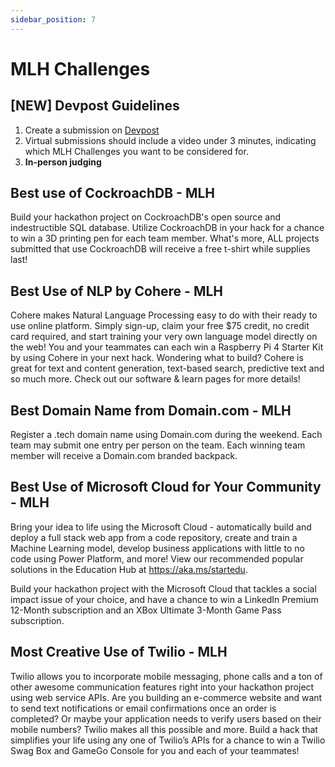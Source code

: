 ```yaml
---
sidebar_position: 7
---
```


# MLH Challenges

## [NEW] Devpost Guidelines
1. Create a submission on [Devpost](https://tamu-datathon-2023.devpost.com/)
2. Virtual submissions should include a video under 3 minutes, indicating which MLH Challenges you want to be considered for.
3. **In-person judging**

## Best use of CockroachDB - MLH
Build your hackathon project on CockroachDB's open source and indestructible SQL database. Utilize CockroachDB in your hack for a chance to win a 3D printing pen for each team member. What's more, ALL projects submitted that use CockroachDB will receive a free t-shirt while supplies last!

## Best Use of NLP by Cohere - MLH
Cohere makes Natural Language Processing easy to do with their ready to use online platform. Simply sign-up, claim your free $75 credit, no credit card required, and start training your very own language model directly on the web! You and your teammates can each win a Raspberry Pi 4 Starter Kit by using Cohere in your next hack. Wondering what to build? Cohere is great for text and content generation, text-based search, predictive text and so much more. Check out our software & learn pages for more details!

## Best Domain Name from Domain.com - MLH
Register a .tech domain name using Domain.com during the weekend. Each team may submit one entry per person on the team. Each winning team member will receive a Domain.com branded backpack.

## Best Use of Microsoft Cloud for Your Community - MLH
Bring your idea to life using the Microsoft Cloud - automatically build and deploy a full stack web app from a code repository, create and train a Machine Learning model, develop business applications with little to no code using Power Platform, and more! View our recommended popular solutions in the Education Hub at https://aka.ms/startedu.

Build your hackathon project with the Microsoft Cloud that tackles a social impact issue of your choice, and have a chance to win a LinkedIn Premium 12-Month subscription and an XBox Ultimate 3-Month Game Pass subscription.

## Most Creative Use of Twilio - MLH
Twilio allows you to incorporate mobile messaging, phone calls and a ton of other awesome communication features right into your hackathon project using web service APIs. Are you building an e-commerce website and want to send text notifications or email confirmations once an order is completed? Or maybe your application needs to verify users based on their mobile numbers? Twilio makes all this possible and more. Build a hack that simplifies your life using any one of Twilio’s APIs for a chance to win a Twilio Swag Box and GameGo Console for you and each of your teammates!
